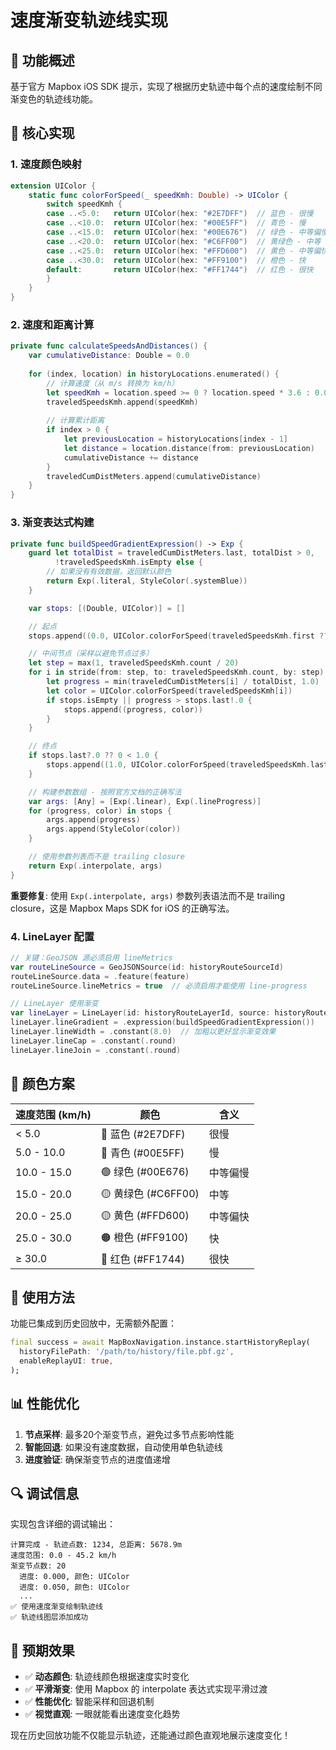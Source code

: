 # 速度渐变轨迹线实现

## 🎯 功能概述

基于官方 Mapbox iOS SDK 提示，实现了根据历史轨迹中每个点的速度绘制不同渐变色的轨迹线功能。

## 🔧 核心实现

### 1. **速度颜色映射**

```swift
extension UIColor {
    static func colorForSpeed(_ speedKmh: Double) -> UIColor {
        switch speedKmh {
        case ..<5.0:   return UIColor(hex: "#2E7DFF")  // 蓝色 - 很慢
        case ..<10.0:  return UIColor(hex: "#00E5FF")  // 青色 - 慢
        case ..<15.0:  return UIColor(hex: "#00E676")  // 绿色 - 中等偏慢
        case ..<20.0:  return UIColor(hex: "#C6FF00")  // 黄绿色 - 中等
        case ..<25.0:  return UIColor(hex: "#FFD600")  // 黄色 - 中等偏快
        case ..<30.0:  return UIColor(hex: "#FF9100")  // 橙色 - 快
        default:       return UIColor(hex: "#FF1744")  // 红色 - 很快
        }
    }
}
```

### 2. **速度和距离计算**

```swift
private func calculateSpeedsAndDistances() {
    var cumulativeDistance: Double = 0.0
    
    for (index, location) in historyLocations.enumerated() {
        // 计算速度（从 m/s 转换为 km/h）
        let speedKmh = location.speed >= 0 ? location.speed * 3.6 : 0.0
        traveledSpeedsKmh.append(speedKmh)
        
        // 计算累计距离
        if index > 0 {
            let previousLocation = historyLocations[index - 1]
            let distance = location.distance(from: previousLocation)
            cumulativeDistance += distance
        }
        traveledCumDistMeters.append(cumulativeDistance)
    }
}
```

### 3. **渐变表达式构建**

```swift
private func buildSpeedGradientExpression() -> Exp {
    guard let totalDist = traveledCumDistMeters.last, totalDist > 0,
          !traveledSpeedsKmh.isEmpty else {
        // 如果没有有效数据，返回默认颜色
        return Exp(.literal, StyleColor(.systemBlue))
    }

    var stops: [(Double, UIColor)] = []

    // 起点
    stops.append((0.0, UIColor.colorForSpeed(traveledSpeedsKmh.first ?? 0.0)))

    // 中间节点（采样以避免节点过多）
    let step = max(1, traveledSpeedsKmh.count / 20)
    for i in stride(from: step, to: traveledSpeedsKmh.count, by: step) {
        let progress = min(traveledCumDistMeters[i] / totalDist, 1.0)
        let color = UIColor.colorForSpeed(traveledSpeedsKmh[i])
        if stops.isEmpty || progress > stops.last!.0 {
            stops.append((progress, color))
        }
    }

    // 终点
    if stops.last?.0 ?? 0 < 1.0 {
        stops.append((1.0, UIColor.colorForSpeed(traveledSpeedsKmh.last ?? 0.0)))
    }

    // 构建参数数组 - 按照官方文档的正确写法
    var args: [Any] = [Exp(.linear), Exp(.lineProgress)]
    for (progress, color) in stops {
        args.append(progress)
        args.append(StyleColor(color))
    }

    // 使用参数列表而不是 trailing closure
    return Exp(.interpolate, args)
}
```

**重要修复**: 使用 `Exp(.interpolate, args)` 参数列表语法而不是 trailing closure，这是 Mapbox Maps SDK for iOS 的正确写法。

### 4. **LineLayer 配置**

```swift
// 关键：GeoJSON 源必须启用 lineMetrics
var routeLineSource = GeoJSONSource(id: historyRouteSourceId)
routeLineSource.data = .feature(feature)
routeLineSource.lineMetrics = true  // 必须启用才能使用 line-progress

// LineLayer 使用渐变
var lineLayer = LineLayer(id: historyRouteLayerId, source: historyRouteSourceId)
lineLayer.lineGradient = .expression(buildSpeedGradientExpression())
lineLayer.lineWidth = .constant(8.0)  // 加粗以更好显示渐变效果
lineLayer.lineCap = .constant(.round)
lineLayer.lineJoin = .constant(.round)
```

## 🎨 颜色方案

| 速度范围 (km/h) | 颜色 | 含义 |
|----------------|------|------|
| < 5.0 | 🔵 蓝色 (#2E7DFF) | 很慢 |
| 5.0 - 10.0 | 🔵 青色 (#00E5FF) | 慢 |
| 10.0 - 15.0 | 🟢 绿色 (#00E676) | 中等偏慢 |
| 15.0 - 20.0 | 🟡 黄绿色 (#C6FF00) | 中等 |
| 20.0 - 25.0 | 🟡 黄色 (#FFD600) | 中等偏快 |
| 25.0 - 30.0 | 🟠 橙色 (#FF9100) | 快 |
| ≥ 30.0 | 🔴 红色 (#FF1744) | 很快 |

## 🚀 使用方法

功能已集成到历史回放中，无需额外配置：

```dart
final success = await MapBoxNavigation.instance.startHistoryReplay(
  historyFilePath: '/path/to/history/file.pbf.gz',
  enableReplayUI: true,
);
```

## 📊 性能优化

1. **节点采样**: 最多20个渐变节点，避免过多节点影响性能
2. **智能回退**: 如果没有速度数据，自动使用单色轨迹线
3. **进度验证**: 确保渐变节点的进度值递增

## 🔍 调试信息

实现包含详细的调试输出：

```
计算完成 - 轨迹点数: 1234, 总距离: 5678.9m
速度范围: 0.0 - 45.2 km/h
渐变节点数: 20
  进度: 0.000, 颜色: UIColor
  进度: 0.050, 颜色: UIColor
  ...
✅ 使用速度渐变绘制轨迹线
✅ 轨迹线图层添加成功
```

## 🎉 预期效果

- ✅ **动态颜色**: 轨迹线颜色根据速度实时变化
- ✅ **平滑渐变**: 使用 Mapbox 的 interpolate 表达式实现平滑过渡
- ✅ **性能优化**: 智能采样和回退机制
- ✅ **视觉直观**: 一眼就能看出速度变化趋势

现在历史回放功能不仅能显示轨迹，还能通过颜色直观地展示速度变化！
